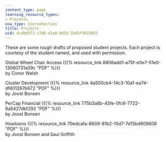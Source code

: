 ```yaml
---
content_type: page
learning_resource_types:
- Projects
ocw_type: CourseSection
title: Projects
uid: 4cdb03f1-c7d6-d1a8-b653-1b45f48259b2
---
```


These are some rough drafts of proposed student projects. Each project is courtesy of the student named, and used with permission.

Global Wheel Chair Access ({{% resource_link 8806add1-a75f-e0e7-51e0-13060731a09c "PDF" %}})  
by Conor Walsh

Cluster Development ({{% resource_link 4a500cb4-14c3-10a1-ea74-df401267b672 "PDF" %}})  
by Joost Bonsen

PerCap Financial ({{% resource_link 775b3a8b-45fe-0fc6-7722-6a5427dbf292 "PDF" %}})  
by Joost Bonsen

Howtoons ({{% resource_link 70edcafa-8609-81b2-10d7-7d15bd909608 "PDF" %}})  
by Joost Bonsen and Saul Griffith